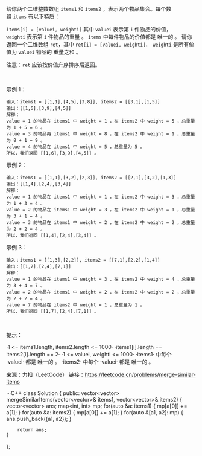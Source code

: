 给你两个二维整数数组 `items1` 和 `items2` ，表示两个物品集合。每个数组 `items` 有以下特质：

`items[i] = [valuei, weighti]` 其中 `valuei` 表示第 `i` 件物品的价值，`weighti` 表示第 `i` 件物品的重量 。
`items` 中每件物品的价值都是 唯一的 。
请你返回一个二维数组 `ret`，其中 `ret[i] = [valuei, weighti]， weighti` 是所有价值为 `valuei` 物品的 重量之和 。

注意：`ret` 应该按价值升序排序后返回。

 

示例 1：

    输入：items1 = [[1,1],[4,5],[3,8]], items2 = [[3,1],[1,5]]
    输出：[[1,6],[3,9],[4,5]]
    解释：
    value = 1 的物品在 items1 中 weight = 1 ，在 items2 中 weight = 5 ，总重量为 1 + 5 = 6 。
    value = 3 的物品再 items1 中 weight = 8 ，在 items2 中 weight = 1 ，总重量为 8 + 1 = 9 。
    value = 4 的物品在 items1 中 weight = 5 ，总重量为 5 。
    所以，我们返回 [[1,6],[3,9],[4,5]] 。

示例 2：

    输入：items1 = [[1,1],[3,2],[2,3]], items2 = [[2,1],[3,2],[1,3]]
    输出：[[1,4],[2,4],[3,4]]
    解释：
    value = 1 的物品在 items1 中 weight = 1 ，在 items2 中 weight = 3 ，总重量为 1 + 3 = 4 。
    value = 2 的物品在 items1 中 weight = 3 ，在 items2 中 weight = 1 ，总重量为 3 + 1 = 4 。
    value = 3 的物品在 items1 中 weight = 2 ，在 items2 中 weight = 2 ，总重量为 2 + 2 = 4 。
    所以，我们返回 [[1,4],[2,4],[3,4]] 。

示例 3：

    输入：items1 = [[1,3],[2,2]], items2 = [[7,1],[2,2],[1,4]]
    输出：[[1,7],[2,4],[7,1]]
    解释：
    value = 1 的物品在 items1 中 weight = 3 ，在 items2 中 weight = 4 ，总重量为 3 + 4 = 7 。
    value = 2 的物品在 items1 中 weight = 2 ，在 items2 中 weight = 2 ，总重量为 2 + 2 = 4 。
    value = 7 的物品在 items2 中 weight = 1 ，总重量为 1 。
    所以，我们返回 [[1,7],[2,4],[7,1]] 。
 

提示：

·1 <= items1.length, items2.length <= 1000·
·items1[i].length == items2[i].length == 2·
·1 <= valuei, weighti <= 1000·
·items1· 中每个 ·valuei· 都是 唯一的 。
·items2· 中每个 ·valuei· 都是 唯一的 。

来源：力扣（LeetCode）
链接：https://leetcode.cn/problems/merge-similar-items

···C++
class Solution {
public:
    vector<vector<int>> mergeSimilarItems(vector<vector<int>>& items1, vector<vector<int>>& items2) {
        vector<vector<int>> ans;
        map<int, int> mp;
        for(auto &a: items1)
        {
            mp[a[0]] += a[1];
        }
        for(auto &a: items2)
        {
            mp[a[0]] += a[1];
        }
        for(auto &[a1, a2]: mp)
        {
            ans.push_back({a1, a2});
        }
        
        return ans;
    }
};
```